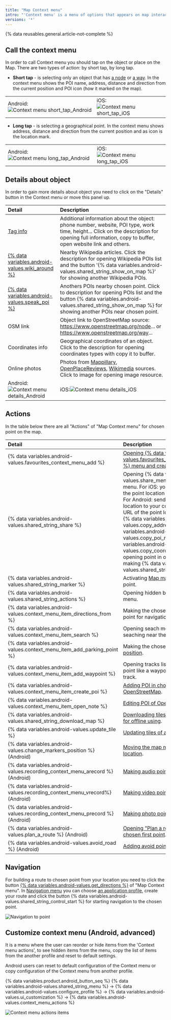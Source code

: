 ```yaml
---
title: "Map Context menu"
intro: "'Context menu' is a menu of options that appears on map interaction such as press on places or objects. The context menu offers the available choices of actions or information related to the selected object."
versions: '*'
---
```

{% data reusables.general.article-not-complete %}

## Call the context menu 

In order to call Context menu you should tap on the object or place on the Map. There are two types of action: by short tap, by long tap.

- **Short tap** - is selecting only an object that has [a node](https://wiki.openstreetmap.org/wiki/Node) or [a way](https://wiki.openstreetmap.org/wiki/Way). In the context menu shows the POI name, address, distance and direction from the current position and  POI icon (how it marked on the map). 

| |  |
|:---------------|:---------------|
|Android:![Context menu short_tap_Android](/assets/images/map/map_context_menu_short_tap_android.png) | iOS:![Context menu short_tap_iOS](/assets/images/map/map_context_menu_short_tap_ios.png)  |

- **Long tap** - is selecting a geographical point. In the context menu shows address, distance and direction from the current position and as icon is the location mark. 

| |  |
|:---------------|:---------------|
|Android:![Context menu long_tap_Android](/assets/images/map/map_context_menu_long_tap_android.png) | iOS:![Context menu long_tap_iOS](/assets/images/map/map_context_menu_long_tap_ios.png)  |


## Details about object

In order to gain more details about object you need to click on the "Details" button in the Context menu or move this panel up. 

|**Detail** | **Description** |
|:---------------|:---------------|
|[Tag info](https://taginfo.openstreetmap.org/)| Additional information about the object: phone number, website, POI type, work time, height... Click on the description for opening full information, copy to buffer, open website link and others. |
|[{% data variables.android-values.wiki_around %}](/osmand/plugins/wikipedia)| Nearby Wikipedia articles. Click the description for opening Wikipedia POIs list and the button '{% data variables.android-values.shared_string_show_on_map %}' for showing another Wikipedia POIs.|
|[{% data variables.android-values.speak_poi %}](https://wiki.openstreetmap.org/wiki/Points_of_interest)| Anothers POIs nearby chosen point. Click to description for opening POIs list and the button {% data variables.android-values.shared_string_show_on_map %} for showing another POIs near chosen point. |
|OSM link| Object link to 0penStreetMap source: https://www.openstreetmap.org/node... or https://www.openstreetmap.org/way... |
|Coordinates info| Geographical coordinates of an object. Click to the description for opening coordinates types with copy it to buffer.|
|Online photos| Photos from [Mappillary](/osmand/plugins/mapillary), [OpenPlaceReviews](/osmand/plugins/openplacereviews), [Wikimedia](https://www.wikimedia.org/) sources. Click to image for opening image resource. |
|Android:![Context menu details_Android](/assets/images/map/map_context_menu_details_android.png) | iOS:![Context menu details_iOS](/assets/images/map/map_context_menu_details_ios.png)  |

## Actions

In the table below there are all "Actions" of "Map Context menu" for chosen point on the map. 

|Detail | Description |
|:---------------|:---------------|
|{% data variables.android-values.favourites_context_menu_add %}| [Opening {% data variables.android-values.favourites_context_menu_add %} menu and creating new favorite](/osmand/personal/favourites).  |
|{% data variables.android-values.shared_string_share %}| Opening {% data variables.android-values.share_menu_location %} menu. For iOS: you can send URL of the point location to your contacts. For Android: sendig URL of the point location to your contacts, coping URL of the point location in buffer, {% data variables.android-values.copy_address %}, {% data variables.android-values.copy_poi_name %}, {% data variables.android-values.copy_coordinates %}, opening point in others applications, making {% data variables.android-values.shared_string_qr_code %}. |
|{% data variables.android-values.shared_string_marker %}| Activating [Map marker](/osmand/personal/markers) in chosen point. |
|{% data variables.android-values.shared_string_actions %}| Opening hidden buttons of actions menu. |
|{% data variables.android-values.context_menu_item_directions_from %}| Making the chosen point like Start point for navigation. |
|{% data variables.android-values.context_menu_item_search %}| Opening seach menu and start seaching near the chosen point.|
|{% data variables.android-values.context_menu_item_add_parking_point %}| Making the chosen point like [Parking position](/osmand/plugins/parking). |
|{% data variables.android-values.context_menu_item_add_waypoint %}| Opening tracks list for making the point like a waypoint for the chosen track.|
|{% data variables.android-values.context_menu_item_create_poi %}| [Adding POI in chosen place on OpenStreetMap](/osmand/plugins/osm-editing).|
|{% data variables.android-values.context_menu_item_open_note %}| [Editing POI of OpenStreetMap data](/osmand/plugins/osm-editing).|
|{% data variables.android-values.shared_string_download_map %}| [Downloading tiles of a raster map for offline using](/osmand/map/raster-maps#download--update-tiles).|
|{% data variables.android-values.update_tile %}| [Updating tiles of a raster map ](/osmand/map/raster-maps#download--update-tiles).|
|{% data variables.android-values.change_markers_position %} (Android)| [Moving the map marker to new location](/osmand/personal/markers).|
|{% data variables.android-values.recording_context_menu_arecord %} (Android)| [Making audio point on the map](/osmand/map/point-layers-on-map#audio--video-notes-on-the-map).|
|{% data variables.android-values.recording_context_menu_vrecord%} (Android)| [Making video point on the map](/osmand/map/point-layers-on-map#audio--video-notes-on-the-map).|
|{% data variables.android-values.recording_context_menu_precord %} (Android)| [Making photo point on the map](/osmand/map/point-layers-on-map#audio--video-notes-on-the-map).|
|{% data variables.android-values.plan_a_route %} (Android)| [Opening "Plan a route" tool with chosen first point](/osmand/plan-route/create-route).|
|{% data variables.android-values.avoid_road %} (Android)| [Adding avoid point for navigation](/osmand/navigation/route-navigation).|


## Navigation 

For building a route to chosen point from your location you need to click the button [{% data variables.android-values.get_directions %}](/osmand/navigation/route-navigation) of "Map Context menu". In [Navigation menu](/osmand/navigation/route-navigation) you can choose [an application profile](/osmand/navigation), create your route and click the button {% data variables.android-values.shared_string_control_start %} for starting navigation to the chosen point.

![Navigation to point](/assets/images/map/navigation_to_poi.png)


## Customize context menu (Android, advanced)

It is a menu where the user can reorder or hide items from the 'Context menu actions', to see hidden items from the menu, copy the list of items from the another profile and reset to default settings. 

Android users can reset to default configuration of the Context menu or copy configuration of the Context menu from another profile.

{% data variables.product.android_button_seq %} {% data variables.android-values.shared_string_menu %} → {% data variables.android-values.configure_profile %} → {% data variables.android-values.ui_customization %} → {% data variables.android-values.context_menu_actions %}

![Context menu actions items ](/assets/images/map/customize_actions_menu.png)

 
